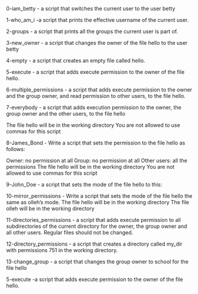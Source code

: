 0-iam_betty -  a script that switches the current user to the user betty

1-who_am_i -a script that prints the effective username of the current user.

2-groups - a script that prints all the groups the current user is part of.

3-new_owner - a script that changes the owner of the file hello to the user betty

4-empty - a script that creates an empty file called hello.

5-execute -  a script that adds execute permission to the owner of the file hello.

6-multiple_permissions - a script that adds execute permission to the owner and the group owner, and read permission to other users, to the file hello.

7-everybody - a script that adds execution permission to the owner, the group owner and the other users, to the file hello

The file hello will be in the working directory
You are not allowed to use commas for this script

8-James_Bond - Write a script that sets the permission to the file hello as follows:

Owner: no permission at all
Group: no permission at all
Other users: all the permissions
The file hello will be in the working directory You are not allowed to use commas for this script

9-John_Doe - a script that sets the mode of the file hello to this:

10-mirror_permissions - Write a script that sets the mode of the file hello the same as olleh’s mode.
The file hello will be in the working directory
The file olleh will be in the working directory


11-directories_permissions - a script that adds execute permission to all subdirectories of the current directory for the owner, the group owner and all other users. Regular files should not be changed.

12-directory_permissions -  a script that creates a directory called my_dir with permissions 751 in the working directory.

13-change_group - a script that changes the group owner to school for the file hello

5-execute -a script that adds execute permission to the owner of the file hello.
